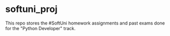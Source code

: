 # softuni_proj
This repo stores the #SoftUni homework assignments and past exams done for the "Python Developer" track.
